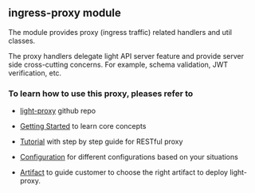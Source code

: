 ## ingress-proxy module

The module provides proxy (ingress traffic) related handlers and util classes.

The proxy handlers delegate light API server feature and provide server side cross-cutting concerns. For example, schema validation, JWT verification, etc.
 



### To learn how to use this proxy, pleases refer to 

* [light-proxy](https://github.com/networknt/light-proxy) github repo

* [Getting Started](https://doc.networknt.com/getting-started/light-proxy/) to learn core concepts
* [Tutorial](https://doc.networknt.com/tutorial/proxy/) with step by step guide for RESTful proxy
* [Configuration](https://doc.networknt.com/service/proxy/configuration/) for different configurations based on your situations
* [Artifact](https://doc.networknt.com/service/proxy/artifact/) to guide customer to choose the right artifact to deploy light-proxy.
